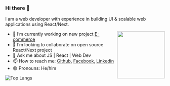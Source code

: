 ### Hi there 👋

I am a web developer with experience in building UI & scalable web applications using React/Next.

<img align ="right" src = "https://github.com/TheAlphamerc/TheAlphamerc/assets/37103237/71528b45-2d50-4b5c-a5dc-67ba5242617a" width="150" height="150">



- 🔭 I’m currently working on new project [E-commerce](https://github.com/akbivash/ecommerce-nextjs)
- 👯 I’m looking to collaborate on open source React/Next project 
- 💬 Ask me about JS | React | Web Dev
- 📫 How to reach me: [Github](https://github.com/akbivash), [Facebook](https://facebook.com/akbivash), [Linkedin](https://www.linkedin.com/in/akbivash/)
- 😄 Pronouns:  He/him


![Top Langs](https://github-readme-stats.vercel.app/api/top-langs/?username=akbivash&hide_progress=true)
